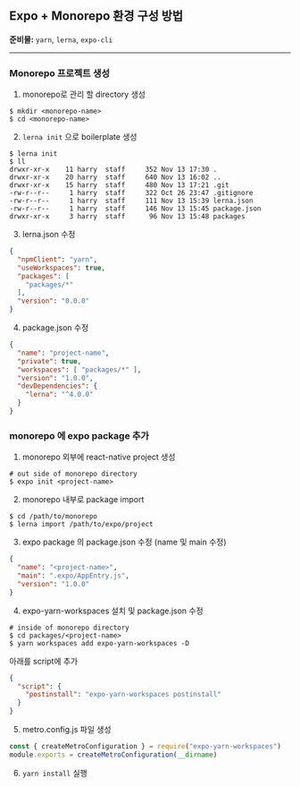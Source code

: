 ## Expo + Monorepo 환경 구성 방법

**준비물:** `yarn`, `lerna`, `expo-cli`

-----------------------------------------------------------------------

### Monorepo 프로젝트 생성

1. monorepo로 관리 할 directory 생성
```shell
$ mkdir <monorepo-name>
$ cd <monorepo-name>
```

2. `lerna init` 으로 boilerplate 생성
```shell
$ lerna init
$ ll
drwxr-xr-x    11 harry  staff     352 Nov 13 17:30 .
drwxr-xr-x    20 harry  staff     640 Nov 13 16:02 ..
drwxr-xr-x    15 harry  staff     480 Nov 13 17:21 .git
-rw-r--r--     1 harry  staff     322 Oct 26 23:47 .gitignore
-rw-r--r--     1 harry  staff     111 Nov 13 15:39 lerna.json
-rw-r--r--     1 harry  staff     146 Nov 13 15:45 package.json
drwxr-xr-x     3 harry  staff      96 Nov 13 15:48 packages
```

3. lerna.json 수정
```json
{
  "npmClient": "yarn",
  "useWorkspaces": true,
  "packages": [
    "packages/*"
  ],
  "version": "0.0.0"
}
```

4. package.json 수정
```json
{
  "name": "project-name",
  "private": true,
  "workspaces": [ "packages/*" ],
  "version": "1.0.0",
  "devDependencies": {
    "lerna": "^4.0.0"
  }
}
```

### monorepo 에 expo package 추가

1. monorepo 외부에 react-native project 생성
```shell
# out side of monorepo directory
$ expo init <project-name>
```

2. monorepo 내부로 package import
```shell
$ cd /path/to/monorepo
$ lerna import /path/to/expo/project
```

3. expo package 의 package.json 수정 (name 및 main 수정)
```json
{
  "name": "<project-name>",
  "main": ".expo/AppEntry.js",
  "version": "1.0.0"
}
```

4. expo-yarn-workspaces 설치 및 package.json 수정
```shell
# inside of monorepo directory
$ cd packages/<project-name>
$ yarn workspaces add expo-yarn-workspaces -D
```
아래를 script에 추가
```json
{
  "script": {
    "postinstall": "expo-yarn-workspaces postinstall"
  }
}
```

5. metro.config.js 파일 생성
```js
const { createMetroConfiguration } = require("expo-yarn-workspaces")
module.exports = createMetroConfiguration(__dirname)
```

6. `yarn install` 실행
